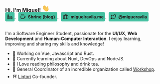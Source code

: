 ### Hi, I'm Miguel! <img src="https://raw.githubusercontent.com/MiguelRAvila/MiguelRAvila/master/img/profile/wave.gif" width="24px">

<p style="margin: -20px 0 30px">
  <a href="https://www.linkedin.com/in/migueravila/" target="_blank" style='margin-right:0px'>
    <img align="center" src="https://github.com/MiguelRAvila/MiguelRAvila/blob/master/img/profile/Linkedind.png" alt="linkedin" height="30px" width="30px" />
  </a>
  &nbsp;
   <a href="https://shrine.hashnode.dev/" target="_blank" style='margin-right:0px'>
    <img align="center" src="https://github.com/MiguelRAvila/MiguelRAvila/blob/master/img/profile/Blogd.png" alt="blog" height="30px"  />
  </a>
  &nbsp;
      <a href="http://miguelravila.me/" target="_blank" style='margin-right:0px'>
    <img align="center" src="https://github.com/MiguelRAvila/MiguelRAvila/blob/master/img/profile/Portfoliod.png" alt="linkedin" height="30px"  />
  </a>
  &nbsp;
  <a href="https://twitter.com/migueravila" target="_blank">
    <img align="center" src="https://github.com/MiguelRAvila/MiguelRAvila/blob/master/img/profile/Twitterd.png" alt="email" height="30px"/>
  </a>
</p>

I'm a Software Engineer Student, passionate for the **UI/UX**, **Web Development** and **Human-Computer Interaction**. I enjoy learning, improving and sharing my skills and knowledge!

- 🚀 Working on Vue, Javascript and Rust.
- 🌱 Currently learning about Nuxt, DevOps and NodeJS.
- 🍵 I Love reading philosophy and drink tea.
- 🌟 General Coordinator of an incredible organization called [Workshop](https://workshoptechnology.github.io/WorkshopLanding/).
- ⛩️ [Lintori](https://lintori.vercel.app) Co-founder.
